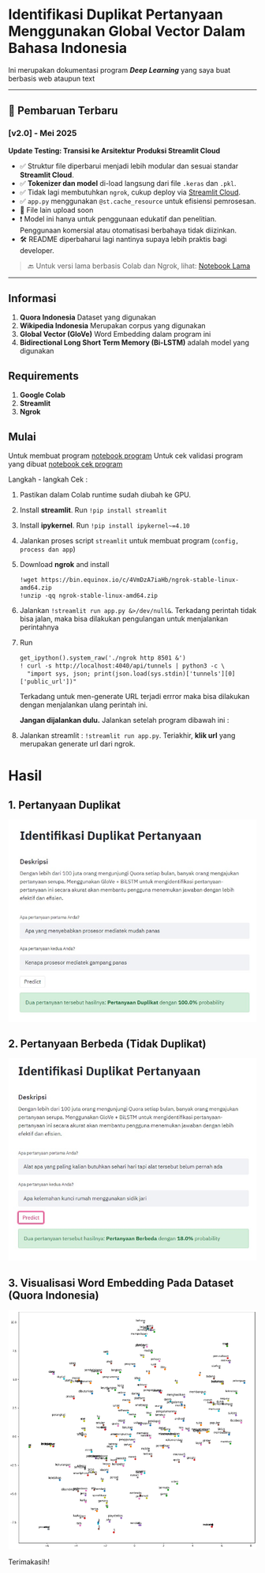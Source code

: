 # Identifikasi Duplikat Pertanyaan Menggunakan Global Vector Dalam Bahasa Indonesia

Ini merupakan dokumentasi program ***Deep Learning*** yang saya buat berbasis web ataupun text

---

## 🔄 Pembaruan Terbaru

### \[v2.0] - Mei 2025

**Update Testing: Transisi ke Arsitektur Produksi Streamlit Cloud**

* ✅ Struktur file diperbarui menjadi lebih modular dan sesuai standar **Streamlit Cloud**.
* ✅ **Tokenizer dan model** di-load langsung dari file `.keras` dan `.pkl`.
* ✅ Tidak lagi membutuhkan `ngrok`, cukup deploy via [Streamlit Cloud](https://streamlit.io/cloud).
* ✅ `app.py` menggunakan `@st.cache_resource` untuk efisiensi pemrosesan.
* 🚀 File lain upload soon
* ❗ Model ini hanya untuk penggunaan edukatif dan penelitian. Penggunaan komersial atau otomatisasi berbahaya tidak diizinkan.
* 🛠️ README diperbaharui lagi nantinya supaya lebih praktis bagi developer.

> 🔙 Untuk versi lama berbasis Colab dan Ngrok, lihat:
> [Notebook Lama](https://github.com/anjasopo/identifikasi-duplikat-pertanyaan-indonesia-glove/blob/main/Identifikasi%20Duplikat%20Pertanyaan.ipynb)

---

## Informasi

1. **Quora Indonesia** Dataset yang digunakan
2. **Wikipedia Indonesia** Merupakan corpus yang digunakan
3. **Global Vector (GloVe)** Word Embedding dalam program ini
4. **Bidirectional Long Short Term Memory (Bi-LSTM)** adalah model yang digunakan


## Requirements

1. **Google Colab**
2. **Streamlit**
3. **Ngrok**

## Mulai

Untuk membuat program [notebook program](https://github.com/anjasopo/identifikasi-duplikat-pertanyaan-indonesia-glove/blob/main/Identifikasi%20Duplikat%20Pertanyaan.ipynb)
Untuk cek validasi program yang dibuat [notebook cek program](https://github.com/anjasopo/identifikasi-duplikat-pertanyaan-indonesia-glove/blob/main/Cek%20Duplikat%20Pertanyaan.ipynb)

Langkah - langkah Cek :

1. Pastikan dalam Colab runtime sudah diubah ke GPU.
2. Install **streamlit**. Run `!pip install streamlit`
3. Install **ipykernel**. Run `!pip install ipykernel~=4.10`
6. Jalankan proses script `streamlit` untuk membuat program (`config, process dan app`)
9. Download **ngrok** and install
    ```
    !wget https://bin.equinox.io/c/4VmDzA7iaHb/ngrok-stable-linux-amd64.zip
    !unzip -qq ngrok-stable-linux-amd64.zip
    ```

10. Jalankan `!streamlit run app.py &>/dev/null&`. Terkadang perintah tidak bisa jalan, maka bisa dilakukan pengulangan untuk menjalankan perintahnya
11. Run 
    ```
    get_ipython().system_raw('./ngrok http 8501 &')
    ! curl -s http://localhost:4040/api/tunnels | python3 -c \
      "import sys, json; print(json.load(sys.stdin)['tunnels'][0]['public_url'])"
    ```
    Terkadang untuk men-generate URL terjadi errror maka bisa dilakukan dengan menjalankan ulang perintah ini.
    
    **Jangan dijalankan dulu.** Jalankan setelah program dibawah ini :
    
12. Jalankan streamlit : `!streamlit run app.py`. Teriakhir, **klik url** yang merupakan generate url dari ngrok.

# Hasil

## 1. Pertanyaan Duplikat
![Identifikasi Pertanyaan Bahasa Indonesia (Duplikat)](https://github.com/anjasopo/identifikasi-duplikat-pertanyaan-indonesia-glove/blob/main/Duplikat.jpg)

## 2. Pertanyaan Berbeda (Tidak Duplikat)
![Identifikasi Pertanyaan Bahasa Indonesia (Berbeda)](https://github.com/anjasopo/identifikasi-duplikat-pertanyaan-indonesia-glove/blob/main/Berbeda.jpg)

## 3. Visualisasi Word Embedding Pada Dataset (Quora Indonesia)
![Visualisasi Word Embedding (Glove) Quora Indonesia](https://github.com/anjasopo/identifikasi-duplikat-pertanyaan-indonesia-glove/blob/main/Visualisasi%20Word%20Embedding%20dataset.png)

Terimakasih!
